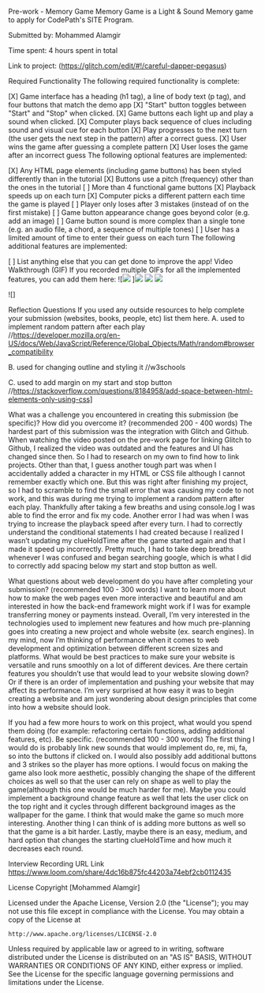 Pre-work - Memory Game
Memory Game is a Light & Sound Memory game to apply for CodePath's SITE Program.

Submitted by: Mohammed Alamgir

Time spent: 4 hours spent in total

Link to project: (https://glitch.com/edit/#!/careful-dapper-pegasus)

Required Functionality
The following required functionality is complete:

[X] Game interface has a heading (h1 tag), a line of body text (p tag), and four buttons that match the demo app
[X] "Start" button toggles between "Start" and "Stop" when clicked.
[X] Game buttons each light up and play a sound when clicked.
[X] Computer plays back sequence of clues including sound and visual cue for each button
[X] Play progresses to the next turn (the user gets the next step in the pattern) after a correct guess.
[X] User wins the game after guessing a complete pattern
[X] User loses the game after an incorrect guess
The following optional features are implemented:

[X] Any HTML page elements (including game buttons) has been styled differently than in the tutorial
[X] Buttons use a pitch (frequency) other than the ones in the tutorial
[ ] More than 4 functional game buttons
[X] Playback speeds up on each turn
[X] Computer picks a different pattern each time the game is played
[ ] Player only loses after 3 mistakes (instead of on the first mistake)
[ ] Game button appearance change goes beyond color (e.g. add an image)
[ ] Game button sound is more complex than a single tone (e.g. an audio file, a chord, a sequence of multiple tones)
[ ] User has a limited amount of time to enter their guess on each turn
The following additional features are implemented:

[ ] List anything else that you can get done to improve the app!
Video Walkthrough (GIF)
If you recorded multiple GIFs for all the implemented features, you can add them here:
![![](https://i.imgur.com/B1FSla4.gif)
]![](https://i.imgur.com/bGOh3X6.gif)
![](https://i.imgur.com/LVT5cAn.gif)
![](https://i.imgur.com/IyT2HbZ.gif)

![]


Reflection Questions
If you used any outside resources to help complete your submission (websites, books, people, etc) list them here.
A. used to implement random pattern after each play //https://developer.mozilla.org/en-US/docs/Web/JavaScript/Reference/Global_Objects/Math/random#browser_compatibility

B. used for changing outline and styling it //w3schools

C. used to add margin on my start and stop button //https://stackoverflow.com/questions/8184958/add-space-between-html-elements-only-using-css]

What was a challenge you encountered in creating this submission (be specific)? How did you overcome it? (recommended 200 - 400 words)
The hardest part of this submission was the integration with Glitch and Github. When watching the video posted on the pre-work page for linking Glitch to Github, I realized the video was outdated and the features and UI has changed since then. So I had to research on my own to find how to link projects. Other than that, I guess another tough part was when I accidentally added a character in my HTML or CSS file although I cannot remember exactly which one. But this was right after finishing my project, so I had to scramble to find the small error that was causing my code to not work, and this was during me trying to implement a random pattern after each play. Thankfully after taking a few breaths and using console.log I was able to find the error and fix my code. Another error I had was when I was trying to increase the playback speed after every turn. I had to correctly understand the conditional statements I had created because I realized I wasn’t updating my clueHoldTime after the game started again and that I made it speed up incorrectly. Pretty much, I had to take deep breaths whenever I was confused and began searching google, which is what I did to correctly add spacing below my start and stop button as well.

What questions about web development do you have after completing your submission? (recommended 100 - 300 words)
I want to learn more about how to make the web pages even more interactive and beautiful and am interested in how the back-end framework might work if I was for example transferring money or payments instead. Overall, I’m very interested in the technologies used to implement new features and how much pre-planning goes into creating a new project and whole website (ex. search engines). In my mind, now I’m thinking of performance when it comes to web development and optimization between different screen sizes and platforms. What would be best practices to make sure your website is versatile and runs smoothly on a lot of different devices. Are there certain features you shouldn’t use that would lead to your website slowing down? Or if there is an order of implementation and pushing your website that may affect its performance. I’m very surprised at how easy it was to begin creating a website and am just wondering about design principles that come into how a website should look.

If you had a few more hours to work on this project, what would you spend them doing (for example: refactoring certain functions, adding additional features, etc). Be specific. (recommended 100 - 300 words)
The first thing I would do is probably link new sounds that would implement do, re, mi, fa, so into the buttons if clicked on. I would also possibly add additional buttons and 3 strikes so the player has more options. I would focus on making the game also look more aesthetic, possibly changing the shape of the different choices as well so that the user can rely on shape as well to play the game(although this one would be much harder for me). Maybe you could implement a background change feature as well that lets the user click on the top right and it cycles through different background images as the wallpaper for the game. I think that would make the game so much more interesting. Another thing I can think of is adding more buttons as well so that the game is a bit harder. Lastly, maybe there is an easy, medium, and hard option that changes the starting clueHoldTime and how much it decreases each round.

Interview Recording URL Link
https://www.loom.com/share/4dc16b875fc44203a74ebf2cb0112435

License
Copyright [Mohammed Alamgir]

Licensed under the Apache License, Version 2.0 (the "License");
you may not use this file except in compliance with the License.
You may obtain a copy of the License at

    http://www.apache.org/licenses/LICENSE-2.0

Unless required by applicable law or agreed to in writing, software
distributed under the License is distributed on an "AS IS" BASIS,
WITHOUT WARRANTIES OR CONDITIONS OF ANY KIND, either express or implied.
See the License for the specific language governing permissions and
limitations under the License.
